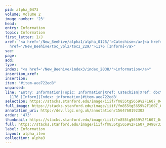 ```yaml
---
pid: alpha_0473
volume: Volume 2
image_number: '23'
head: 
entry: Information
topic: Information
first_letter: I/J
xref: "<a href='/New_Beehive/alpha1/alpha_0125/'>Catechism</a>|<a href='/New_Beehive/alpha1/alpha_0255/'>doctrine</a>|<a
  href='/New_Beehive/toc_vol2/toc2_229/'>1176 [Inform]</a>"
see: 
page: 
add: 
type: 
index: "<a href='/New_Beehive/index3/index_2038/'>information</a>"
insertion_xref: 
insertion: 
item: "#item-aee722ed8"
unparsed: 
line: 'Entry: Information|Topic: Information|Xref: Catechism|Xref: doctrine|Xref:
  1176 [Inform]|Index: information|#item-aee722ed8'
selection: https://stacks.stanford.edu/image/iiif/fm855tg5659%2F1607_0490/339,1358,3019,480/full/0/default.jpg
full_image: https://stacks.stanford.edu/image/iiif/fm855tg5659%2F1607_0490/full/full/0/default.jpg
annotation_uri: http://dev.llgc.org.uk/annotation/1564760192302
order: '473'
thumbnail: https://stacks.stanford.edu/image/iiif/fm855tg5659%2F1607_0490/339,1358,600,180/250,/0/default.jpg
full: https://stacks.stanford.edu/image/iiif/fm855tg5659%2F1607_0490/339,1358,3019,480/full/0/default.jpg
label: Information
layout: alpha_item
collection: alpha3
---
```

